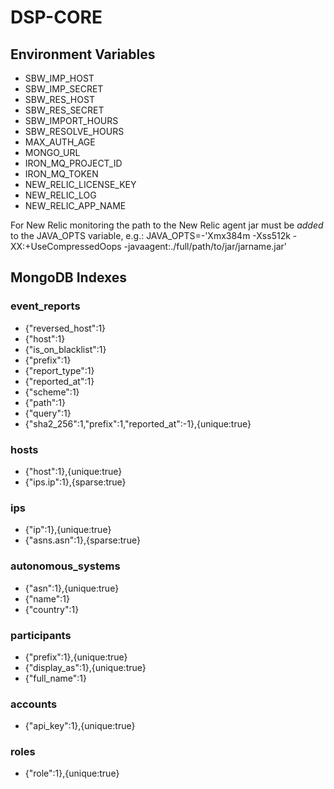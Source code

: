 # DSP-CORE

## Environment Variables
* SBW_IMP_HOST
* SBW_IMP_SECRET
* SBW_RES_HOST
* SBW_RES_SECRET
* SBW_IMPORT_HOURS
* SBW_RESOLVE_HOURS
* MAX_AUTH_AGE
* MONGO_URL
* IRON_MQ_PROJECT_ID
* IRON_MQ_TOKEN
* NEW_RELIC_LICENSE_KEY
* NEW_RELIC_LOG
* NEW_RELIC_APP_NAME

For New Relic monitoring the path to the New Relic agent jar must be _added_ to the JAVA_OPTS variable, e.g.:
JAVA_OPTS=-'Xmx384m -Xss512k -XX:+UseCompressedOops -javaagent:./full/path/to/jar/jarname.jar'

## MongoDB Indexes
### event_reports
* {"reversed_host":1}
* {"host":1}
* {"is_on_blacklist":1}
* {"prefix":1}
* {"report_type":1}
* {"reported_at":1}
* {"scheme":1}
* {"path":1}
* {"query":1}
* {"sha2_256":1,"prefix":1,"reported_at":-1},{unique:true}

### hosts
* {"host":1},{unique:true}
* {"ips.ip":1},{sparse:true}

### ips
* {"ip":1},{unique:true}
* {"asns.asn":1},{sparse:true}

### autonomous_systems
* {"asn":1},{unique:true}
* {"name":1}
* {"country":1}

### participants
* {"prefix":1},{unique:true}
* {"display_as":1},{unique:true}
* {"full_name":1}

### accounts
* {"api_key":1},{unique:true}

### roles
* {"role":1},{unique:true}
